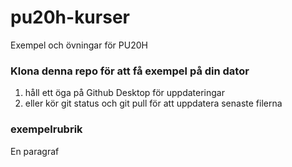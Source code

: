 # pu20h-kurser
Exempel och övningar för PU20H

### Klona denna repo för att få exempel på din dator

 1. håll ett öga på Github Desktop för uppdateringar
 2. eller kör git status och git pull för att uppdatera senaste filerna

 ### exempelrubrik
 En paragraf


